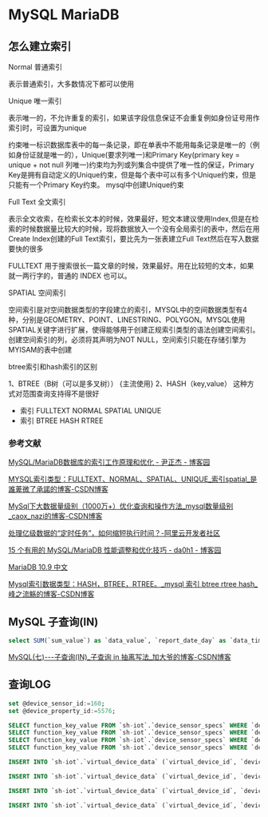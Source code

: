 # MySQL MariaDB

## 怎么建立索引

Normal 普通索引

表示普通索引，大多数情况下都可以使用

Unique 唯一索引

表示唯一的，不允许重复的索引，如果该字段信息保证不会重复例如身份证号用作索引时，可设置为unique

约束唯一标识数据库表中的每一条记录，即在单表中不能用每条记录是唯一的（例如身份证就是唯一的），Unique(要求列唯一)和Primary Key(primary key = unique + not null 列唯一)约束均为列或列集合中提供了唯一性的保证，Primary Key是拥有自动定义的Unique约束，但是每个表中可以有多个Unique约束，但是只能有一个Primary Key约束。
mysql中创建Unique约束

Full Text 全文索引

表示全文收索，在检索长文本的时候，效果最好，短文本建议使用Index,但是在检索的时候数据量比较大的时候，现将数据放入一个没有全局索引的表中，然后在用Create Index创建的Full Text索引，要比先为一张表建立Full Text然后在写入数据要快的很多

FULLTEXT 用于搜索很长一篇文章的时候，效果最好。用在比较短的文本，如果就一两行字的，普通的 INDEX 也可以。

SPATIAL 空间索引

空间索引是对空间数据类型的字段建立的索引，MYSQL中的空间数据类型有4种，分别是GEOMETRY、POINT、LINESTRING、POLYGON。MYSQL使用SPATIAL关键字进行扩展，使得能够用于创建正规索引类型的语法创建空间索引。创建空间索引的列，必须将其声明为NOT NULL，空间索引只能在存储引擎为MYISAM的表中创建

btree索引和hash索引的区别

1、BTREE（B树（可以是多叉树）） {主流使用}
2、HASH（key,value） 这种方式对范围查询支持得不是很好

- 索引  FULLTEXT  NORMAL  SPATIAL  UNIQUE
- 索引 BTREE HASH RTREE

### 参考文献

[MySQL/MariaDB数据库的索引工作原理和优化 - 尹正杰 - 博客园](https://www.cnblogs.com/yinzhengjie/p/11762653.html)

[MYSQL索引类型：FULLTEXT、NORMAL、SPATIAL、UNIQUE_索引spatial_是誰萆微了承諾的博客-CSDN博客](https://blog.csdn.net/weixin_44779466/article/details/117709146)

[MySql下大数据量级别（1000万+）优化查询和操作方法_mysql数量级别_caox_nazi的博客-CSDN博客](https://blog.csdn.net/caox_nazi/article/details/88853008)

[处理亿级数据的“定时任务”，如何缩短执行时间？-阿里云开发者社区](https://developer.aliyun.com/article/743951)

[15 个有用的 MySQL/MariaDB 性能调整和优化技巧 - da0h1 - 博客园](https://www.cnblogs.com/dh17/p/14484423.html)

[MariaDB 10.9 中文](https://runebook.dev/zh/docs/mariadb/-index-#%E4%BC%98%E5%8C%96%E5%92%8C%E8%B0%83%E6%95%B4)

[Mysql索引数据类型：HASH，BTREE，RTREE。_mysql 索引 btree rtree hash_峰之流觞的博客-CSDN博客](https://blog.csdn.net/koli6678/article/details/79915404)

## MySQL 子查询(IN)

```sql
select SUM(`sum_value`) as `data_value`, `report_date_day` as `data_time` from `device_sensor_data_hourly` where (`function_key_value` = '3-29') and `report_date_day` between 20230801 and 20230808 group by `data_time`
```

[MySQL(七)---子查询(IN)_子查询 in 抽离写法_加大爷的博客-CSDN博客](https://blog.csdn.net/jj1995/article/details/104009058)

## 查询LOG

```sql
set @device_sensor_id:=160;
set @device_property_id:=5576;

SELECT function_key_value FROM `sh-iot`.`device_sensor_specs` WHERE `device_sensor_id` = @device_sensor_id AND `group` = '内机6数据' AND `function_name` = '开关机' LIMIT 1 INTO @function_key_value_kaiguan;
SELECT function_key_value FROM `sh-iot`.`device_sensor_specs` WHERE `device_sensor_id` = @device_sensor_id AND `group` = '内机6数据' AND `function_name` = '运行模式设定' LIMIT 1 INTO @function_key_value_moshi;
SELECT function_key_value FROM `sh-iot`.`device_sensor_specs` WHERE `device_sensor_id` = @device_sensor_id AND `group` = '内机6数据' AND `function_name` = '温度' LIMIT 1 INTO @function_key_value_wendu;
SELECT function_key_value FROM `sh-iot`.`device_sensor_specs` WHERE `device_sensor_id` = @device_sensor_id AND `group` = '内机6数据' AND `function_name` = '风速' LIMIT 1 INTO @function_key_value_fengsu;

INSERT INTO `sh-iot`.`virtual_device_data` (`virtual_device_id`, `device_id`, `device_property_id`, `device_sensor_id`, `function_key_value`, `name`, `created_at`, `updated_at`) VALUES (@virtual_device_id, @device_id, @device_property_id, @device_sensor_id, @function_key_value_kaiguan, '开关', NOW(), NOW());

INSERT INTO `sh-iot`.`virtual_device_data` (`virtual_device_id`, `device_id`, `device_property_id`, `device_sensor_id`, `function_key_value`, `name`, `created_at`, `updated_at`) VALUES (@virtual_device_id, @device_id, @device_property_id, @device_sensor_id, @function_key_value_moshi, '模式', NOW(), NOW());

INSERT INTO `sh-iot`.`virtual_device_data` (`virtual_device_id`, `device_id`, `device_property_id`, `device_sensor_id`, `function_key_value`, `name`, `created_at`, `updated_at`) VALUES (@virtual_device_id, @device_id, @device_property_id, @device_sensor_id, @function_key_value_wendu, '温度', NOW(), NOW());

INSERT INTO `sh-iot`.`virtual_device_data` (`virtual_device_id`, `device_id`, `device_property_id`, `device_sensor_id`, `function_key_value`, `name`, `created_at`, `updated_at`) VALUES (@virtual_device_id, @device_id, @device_property_id, @device_sensor_id, @function_key_value_fengsu, '风速', NOW(), NOW());
```
